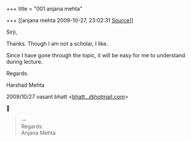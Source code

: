 +++
title = "001 anjana mehta"

+++
[[anjana mehta	2009-10-27, 23:02:31 [Source](https://groups.google.com/g/bvparishat/c/lLF1KcysCRI)]]



Sirji,

Thanks. Though I am not a scholar, I like.

Since I have gone through the topic, it will be easy for me to understand during lecture.

Regards.

Harshad Mehta  
  

2009/10/27 vasant bhatt \<[bhatt...@hotmail.com]()\>  



> --  
> Regards.  
> Anjana Mehta  

